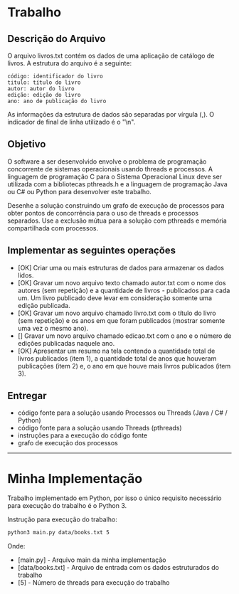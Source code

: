 # Trabalho

## Descrição do Arquivo

O arquivo livros.txt contém os dados de uma aplicação de catálogo de livros. A estrutura do arquivo é a seguinte:

    código: identificador do livro
    titulo: título do livro
    autor: autor do livro
    edição: edição do livro
    ano: ano de publicação do livro

As informações da estrutura de dados são separadas por vírgula (,). O indicador de final de linha utilizado é o "\n".

## Objetivo

O software a ser desenvolvido envolve o problema de programação concorrente de sistemas operacionais usando threads e processos. A linguagem de programação C para o Sistema Operacional Linux deve ser utilizada com a bibliotecas pthreads.h e a linguagem de programação Java ou C# ou Python para desenvolver este trabalho.

Desenhe a solução construindo um grafo de execução de processos para obter pontos de concorrência para o uso de threads e processos separados. Use a exclusão mútua para a solução com pthreads e memória compartilhada com processos.

## Implementar as seguintes operações

- [OK] Criar uma ou mais estruturas de dados para armazenar os dados lidos.
- [OK] Gravar um novo arquivo texto chamado autor.txt com o nome dos autores (sem repetição) e a quantidade de livros - publicados para cada um. Um livro publicado deve levar em consideração somente uma edição publicada.
- [OK] Gravar um novo arquivo chamado livro.txt com o título do livro (sem repetição) e os anos em que foram publicados (mostrar somente uma vez o mesmo ano).
- [] Gravar um novo arquivo chamado edicao.txt com o ano e o número de edições publicadas naquele ano.
- [OK] Apresentar um resumo na tela contendo a quantidade total de livros publicados (item 1), a quantidade total de anos que houveram publicações (item 2) e, o ano em que houve mais livros publicados (item 3).

## Entregar

- código fonte para a solução usando Processos ou Threads (Java / C# / Python)
- código fonte para a solução usando Threads (pthreads)
- instruções para a execução do código fonte
- grafo de execução dos processos

---

# Minha Implementação

Trabalho implementado em Python, por isso o único requisito necessário para execução do trabalho é o Python 3.

Instrução para execução do trabalho:

```sh
python3 main.py data/books.txt 5
```

Onde:

- [main.py] - Arquivo main da minha implementação
- [data/books.txt] - Arquivo de entrada com os dados estruturados do trabalho
- [5] - Número de threads para execução do trabalho
